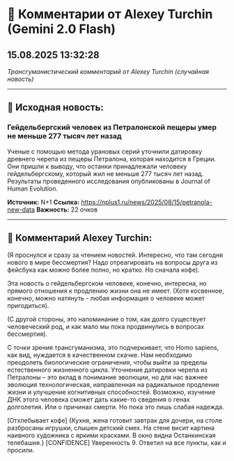 # 💬 Комментарии от Alexey Turchin (Gemini 2.0 Flash)
## 15.08.2025 13:32:28

*Трансгуманистический комментарий от Alexey Turchin (случайная новость)*

---

## 📰 Исходная новость:

### Гейдельбергский человек из Петралонской пещеры умер не меньше 277 тысяч лет назад

Ученые с помощью метода урановых серий уточнили датировку древнего черепа из пещеры Петралона, которая находится в Греции. Они пришли к выводу, что останки принадлежали человеку гейдельбергскому, который жил не меньше 277 тысяч лет назад. Результаты проведенного исследования опубликованы в Journal of Human Evolution.

**Источник:** N+1
**Ссылка:** https://nplus1.ru/news/2025/08/15/petranola-new-data
**Важность:** 22 очков

---

## 💬 Комментарий Alexey Turchin:

(Я проснулся и сразу за чтением новостей. Интересно, что там сегодня нового в мире бессмертия? Надо отреагировать на вопросы друга из фейсбука как можно более полно, но кратко. Но сначала кофе).

Эта новость о гейдельбергском человеке, конечно, интересна, но прямого отношения к продлению жизни она не имеет. (Хотя косвенное, конечно, можно натянуть - любая информация о человеке может пригодиться).

(С другой стороны, это напоминание о том, как долго существует человеческий род, и как мало мы пока продвинулись в вопросах бессмертия). 

С точки зрения трансгуманизма, это подчеркивает, что Homo sapiens, как вид, нуждается в качественном скачке. Нам необходимо преодолеть биологические ограничения, чтобы выйти за пределы естественного жизненного цикла. Уточнение датировки черепа из Петралоны – это вклад в понимание эволюции, но для нас важнее эволюция технологическая, направленная на радикальное продление жизни и улучшение когнитивных способностей. Возможно, изучение ДНК этого человека сможет дать какие-то сведения о генах долголетия. Или о причинах смерти. Но пока это лишь слабая надежда.

[Отхлебывает кофе]
{Кухня, жена готовит завтрак для дочери, на столе разбросаны игрушки, слышен детский смех. На стене висит картина наивного художника с яркими красками. В окно видна Останкинская телебашня.}
[CONFIDENCE]
Уверенность 9. Ответил на все пункты, как и просили.

